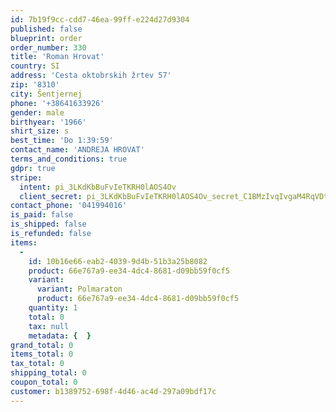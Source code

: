 ```yaml
---
id: 7b19f9cc-cdd7-46ea-99ff-e224d27d9304
published: false
blueprint: order
order_number: 330
title: 'Roman Hrovat'
country: SI
address: 'Cesta oktobrskih žrtev 57'
zip: '8310'
city: Šentjernej
phone: '+38641633926'
gender: male
birthyear: '1966'
shirt_size: s
best_time: 'Do 1:39:59'
contact_name: 'ANDREJA HROVAT'
terms_and_conditions: true
gdpr: true
stripe:
  intent: pi_3LKdKbBuFvIeTKRH0lAOS4Ov
  client_secret: pi_3LKdKbBuFvIeTKRH0lAOS4Ov_secret_C1BMzIvqIvgaM4RqVDtfLBYYA
contact_phone: '041994016'
is_paid: false
is_shipped: false
is_refunded: false
items:
  -
    id: 10b16e66-eab2-4039-9d4b-51b3a25b8082
    product: 66e767a9-ee34-4dc4-8681-d09bb59f0cf5
    variant:
      variant: Polmaraton
      product: 66e767a9-ee34-4dc4-8681-d09bb59f0cf5
    quantity: 1
    total: 0
    tax: null
    metadata: {  }
grand_total: 0
items_total: 0
tax_total: 0
shipping_total: 0
coupon_total: 0
customer: b1389752-698f-4d46-ac4d-297a09bdf17c
---
```

